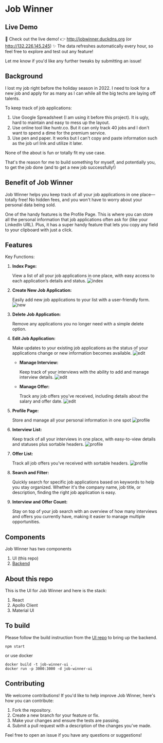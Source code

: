 # Job Winner

## Live Demo

🚀 Check out the live demo! 👉 http://jobwinner.duckdns.org (or http://132.226.145.245)
✨ The data refreshes automatically every hour, so feel free to explore and test out any feature!

Let me know if you'd like any further tweaks by submitting an issue!

## Background

I lost my job right before the holiday season in 2022. I need to look for a new job and apply for as many as I can while all the big techs are laying off talents.

To keep track of job applications:

1. Use Google Spreadsheet (I am using it before this project). It is ugly, hard to maintain and easy to mess up the layout.
1. Use online tool like huntr.co. But it can only track 40 jobs and I don't want to spend a dime for the premium service.
1. Use pen and paper. It works but I can't copy and paste information such as the job url link and utilize it later.

None of the about is fun or totally fit my use case.

That's the reason for me to build something for myself, and potentially you, to get the job done (and to get a new job successfully!)

## Benefit of Job Winner

Job Winner helps you keep track of all your job applications in one place—totally free! No hidden fees, and you won't have to worry about your personal data being sold.

One of the handy features is the Profile Page. This is where you can store all the personal information that job applications often ask for (like your LinkedIn URL). Plus, it has a super handy feature that lets you copy any field to your clipboard with just a click.

## Features

Key Functions:
1. __Index Page:__

    View a list of all your job applications in one place, with easy access to each application’s details and status.
    ![index](readme-img/index.png)
1. __Create New Job Application:__

    Easily add new job applications to your list with a user-friendly form.
    ![new](readme-img/add.png)
1. __Delete Job Application:__

    Remove any applications you no longer need with a simple delete option.
1. __Edit Job Application:__

    Make updates to your existing job applications as the status of your applications change or new information becomes available.
    ![edit](readme-img/edit.png)
    - __Manage Interview:__

      Keep track of your interviews with the ability to add and manage interview details.
      ![edit](readme-img/interview.png)
    - __Manage Offer:__

      Track any job offers you’ve received, including details about the salary and offer date.
      ![edit](readme-img/offer.png)
1. __Profile Page:__
    
    Store and manage all your personal information in one spot
    ![profile](readme-img/profile.png)
1. __Interview List:__
  
    Keep track of all your interviews in one place, with easy-to-view details and statuses plus sortable headers.
    ![profile](readme-img/interview-list.png)
1. __Offer List:__
    
    Track all job offers you’ve received with sortable headers.
    ![profile](readme-img/offer-list.png)

1. __Search and Filter:__
    
    Quickly search for specific job applications based on keywords to help you stay organized. Whether it's the company name, job title, or description, finding the right job application is easy.
1. __Interview and Offer Count:__
    
    Stay on top of your job search with an overview of how many interviews and offers you currently have, making it easier to manage multiple opportunities.

## Components

Job Winner has two components
1. UI (this repo)
1. [Backend](https://github.com/januschung/job-winner)

## About this repo

This is the UI for Job Winner and here is the stack:

1. React
1. Apollo Client
1. Material UI

## To build 

Please follow the build instruction from the [UI repo](https://github.com/januschung/job-winner) to bring up the backend.

```console
npm start
```
or use docker
```console
docker build -t job-winner-ui .
docker run -p 3000:3000 -d job-winner-ui
```

## Contributing

We welcome contributions! If you'd like to help improve Job Winner, here's how you can contribute:

1. Fork the repository.
1. Create a new branch for your feature or fix.
1. Make your changes and ensure the tests are passing.
1. Submit a pull request with a description of the changes you've made.

Feel free to open an issue if you have any questions or suggestions!
